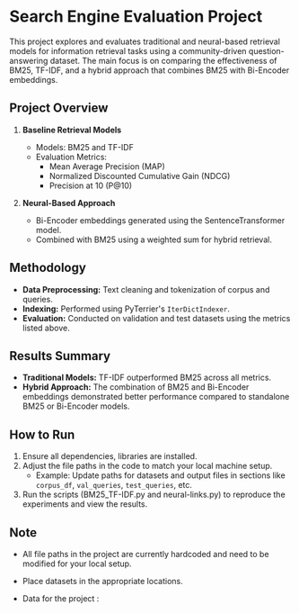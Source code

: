 # Search Engine Evaluation Project

This project explores and evaluates traditional and neural-based retrieval models for information retrieval tasks using a community-driven question-answering dataset. The main focus is on comparing the effectiveness of BM25, TF-IDF, and a hybrid approach that combines BM25 with Bi-Encoder embeddings.

## Project Overview

1. **Baseline Retrieval Models**  
   - Models: BM25 and TF-IDF  
   - Evaluation Metrics:  
     - Mean Average Precision (MAP)  
     - Normalized Discounted Cumulative Gain (NDCG)  
     - Precision at 10 (P@10)  

2. **Neural-Based Approach**  
   - Bi-Encoder embeddings generated using the SentenceTransformer model.  
   - Combined with BM25 using a weighted sum for hybrid retrieval.  

## Methodology

- **Data Preprocessing:** Text cleaning and tokenization of corpus and queries.  
- **Indexing:** Performed using PyTerrier's `IterDictIndexer`.  
- **Evaluation:** Conducted on validation and test datasets using the metrics listed above.  

## Results Summary

- **Traditional Models:** TF-IDF outperformed BM25 across all metrics.  
- **Hybrid Approach:** The combination of BM25 and Bi-Encoder embeddings demonstrated better performance compared to standalone BM25 or Bi-Encoder models.  

## How to Run

1. Ensure all dependencies, libraries are installed.  
2. Adjust the file paths in the code to match your local machine setup.  
   - Example: Update paths for datasets and output files in sections like `corpus_df`, `val_queries`, `test_queries`, etc.  
3. Run the scripts (BM25_TF-IDF.py and neural-links.py) to reproduce the experiments and view the results.  

## Note

- All file paths in the project are currently hardcoded and need to be modified for your local setup.
- Place datasets in the appropriate locations.

- Data for the project : 